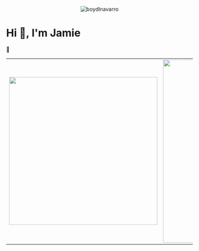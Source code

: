 <p align="center"> 
  <img src="https://res.cloudinary.com/dy7l1wk3y/image/upload/v1597554565/Component_3_tzyjtj.png" alt="boydlnavarro" />
</p>

<h1 align="left">Hi 👋, I'm Jamie</h1>
👋
<center>
  <table>
    <tr>
        <td>
          <img width="400px" align="center" 
               src="https://github-readme-stats.vercel.app/api/top-langs/?username=jamiemrobison&hide=html,makefile,vhdl,c,qmake,css&langs_count=6&layout=compact&theme=dracula" />
      </td>
      <td>
          <img width="495px" align="center" src="https://github-readme-stats.vercel.app/api?username=jamiemrobison&show_icons=true&count_private=true&theme=dracula" />
      </td>
    </tr>   
  </table>
</center>
